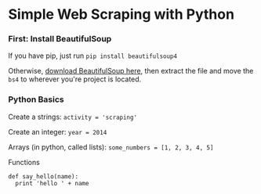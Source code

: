Simple Web Scraping with Python
===============================

### First: Install BeautifulSoup

If you have pip, just run `pip install beautifulsoup4`

Otherwise, [download BeautifulSoup here](http://www.crummy.com/software/BeautifulSoup/bs4/download/4.3/beautifulsoup4-4.3.2.tar.gz), then extract the file and move the `bs4` to wherever you're project is located.

### Python Basics

Create a strings:
`activity = 'scraping'`

Create an integer:
`year = 2014`

Arrays (in python, called lists):
`some_numbers = [1, 2, 3, 4, 5]`

Functions
```
def say_hello(name):
  print 'hello ' + name
```

